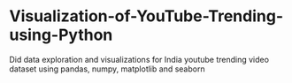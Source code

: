 # Visualization-of-YouTube-Trending-using-Python

Did data exploration and visualizations for India youtube trending video dataset using pandas, numpy, matplotlib and seaborn
